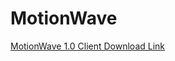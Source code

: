# MotionWave



[MotionWave 1.0 Client Download Link](https://drive.google.com/file/d/1QQis9L1omK8l_mfOduRIIS6B84dHReBC/view?usp=sharing)

